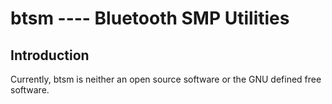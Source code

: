 # btsm ---- Bluetooth SMP Utilities

## Introduction

Currently, btsm is neither an open source software or the GNU defined free software.
